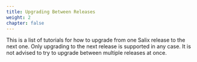 ```yaml
---
title: Upgrading Between Releases
weight: 2
chapter: false
---
```


This is a list of tutorials for how to upgrade from one Salix release to the
next one. Only upgrading to the next release is supported in any case. It is
not advised to try to upgrade between multiple releases at once.
